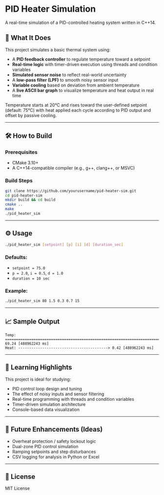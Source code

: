 # PID Heater Simulation

A real-time simulation of a PID-controlled heating system written in C++14.

## 🎯 What It Does

This project simulates a basic thermal system using:
- A **PID feedback controller** to regulate temperature toward a setpoint
- **Real-time logic** with timer-driven execution using threads and condition variables
- **Simulated sensor noise** to reflect real-world uncertainty
- A **low-pass filter (LPF)** to smooth noisy sensor input
- **Variable cooling** based on deviation from ambient temperature
- A **live ASCII bar graph** to visualize temperature and heat output in real time

Temperature starts at 20°C and rises toward the user-defined setpoint (default: 75°C) with heat applied each cycle according to PID output and offset by passive cooling.

---

## 🛠 How to Build

### Prerequisites

- CMake 3.10+
- A C++14-compatible compiler (e.g., g++, clang++, or MSVC)

### Build Steps

```bash
git clone https://github.com/yourusername/pid-heater-sim.git
cd pid-heater-sim
mkdir build && cd build
cmake ..
make
./pid_heater_sim
```

---

## ⚙️ Usage

```bash
./pid_heater_sim [setpoint] [p] [i] [d] [duration_sec]
```

### Defaults:
- `setpoint = 75.0`
- `p = 2.0`, `i = 0.5`, `d = 1.0`
- `duration = 10 sec`

### Example:

```bash
./pid_heater_sim 80 1.5 0.3 0.7 15
```

---

## 📈 Sample Output

```
Temp: ================================================================================> 69.24 [488962243 ms]
Heat: -----------------------------------------> 0.42 [488962243 ms]
```

---

## 🧠 Learning Highlights

This project is ideal for studying:

- PID control loop design and tuning
- The effect of noisy inputs and sensor filtering
- Real-time programming with threads and condition variables
- Timer-driven simulation architecture
- Console-based data visualization

---

## 🔄 Future Enhancements (Ideas)

- Overheat protection / safety lockout logic
- Dual-zone PID control simulation
- Ramping setpoints and step disturbances
- CSV logging for analysis in Python or Excel

---

## 📄 License

MIT License
